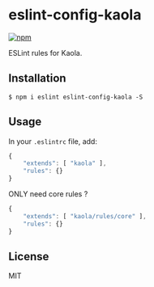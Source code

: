 # eslint-config-kaola 

[![npm](https://img.shields.io/npm/v/eslint-config-kaola.svg?style=flat-square)]()

ESLint rules for Kaola.

## Installation

`$ npm i eslint eslint-config-kaola -S`

## Usage

In your `.eslintrc` file, add:

```js
{
    "extends": [ "kaola" ],
    "rules": {}
}
```

ONLY need core rules ?

```js
{
    "extends": [ "kaola/rules/core" ],
    "rules": {}
}
```

## License

MIT